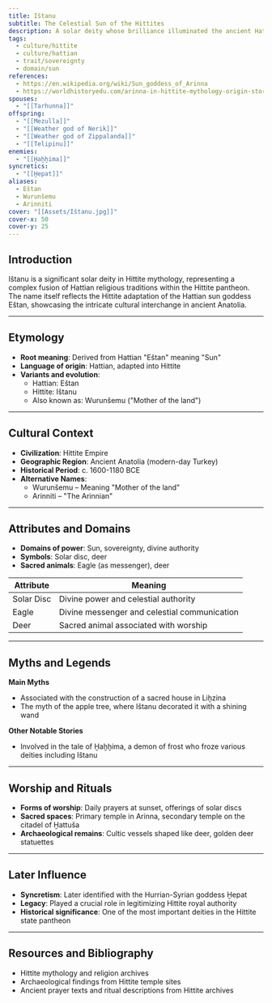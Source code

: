 ```yaml
---
title: Ištanu
subtitle: The Celestial Sun of the Hittites
description: A solar deity whose brilliance illuminated the ancient Hattian and Hittite skies
tags:
  - culture/hittite
  - culture/hattian
  - trait/sovereignty
  - domain/sun
references:
  - https://en.wikipedia.org/wiki/Sun_goddess_of_Arinna
  - https://worldhistoryedu.com/arinna-in-hittite-mythology-origin-story-worship-power-significance/
spouses:
  - "[[Tarhunna]]"
offspring:
  - "[[Mezulla]]"
  - "[[Weather god of Nerik]]"
  - "[[Weather god of Zippalanda]]"
  - "[[Telipinu]]"
enemies:
  - "[[Ḫaḫḫima]]"
syncretics:
  - "[[Ḫepat]]"
aliases:
  - Eštan
  - Wurunšemu
  - Arinniti
cover: "[[Assets/Ištanu.jpg]]"
cover-x: 50
cover-y: 25
---
```

## Introduction
Ištanu is a significant solar deity in Hittite mythology, representing a complex fusion of Hattian religious traditions within the Hittite pantheon. The name itself reflects the Hittite adaptation of the Hattian sun goddess Eštan, showcasing the intricate cultural interchange in ancient Anatolia.

---

## Etymology

- **Root meaning**: Derived from Hattian "Eštan" meaning "Sun"
- **Language of origin**: Hattian, adapted into Hittite
- **Variants and evolution**: 
  - Hattian: Eštan
  - Hittite: Ištanu
  - Also known as: Wurunšemu ("Mother of the land")

---

## Cultural Context

- **Civilization**: Hittite Empire
- **Geographic Region**: Ancient Anatolia (modern-day Turkey)
- **Historical Period**: c. 1600-1180 BCE
- **Alternative Names**:
  - Wurunšemu – Meaning "Mother of the land"
  - Arinniti – "The Arinnian"

---

## Attributes and Domains

- **Domains of power**: Sun, sovereignty, divine authority
- **Symbols**: Solar disc, deer
- **Sacred animals**: Eagle (as messenger), deer

| Attribute | Meaning |
|-----------|----------|
| Solar Disc | Divine power and celestial authority |
| Eagle | Divine messenger and celestial communication |
| Deer | Sacred animal associated with worship |

---

## Myths and Legends

**Main Myths**
- Associated with the construction of a sacred house in Liḫzina
- The myth of the apple tree, where Ištanu decorated it with a shining wand

**Other Notable Stories**
- Involved in the tale of Ḫaḫḫima, a demon of frost who froze various deities including Ištanu

---

## Worship and Rituals

- **Forms of worship**: Daily prayers at sunset, offerings of solar discs
- **Sacred spaces**: Primary temple in Arinna, secondary temple on the citadel of Ḫattuša
- **Archaeological remains**: Cultic vessels shaped like deer, golden deer statuettes

---

## Later Influence

- **Syncretism**: Later identified with the Hurrian-Syrian goddess Ḫepat
- **Legacy**: Played a crucial role in legitimizing Hittite royal authority
- **Historical significance**: One of the most important deities in the Hittite state pantheon

---

## Resources and Bibliography

- Hittite mythology and religion archives
- Archaeological findings from Hittite temple sites
- Ancient prayer texts and ritual descriptions from Hittite archives